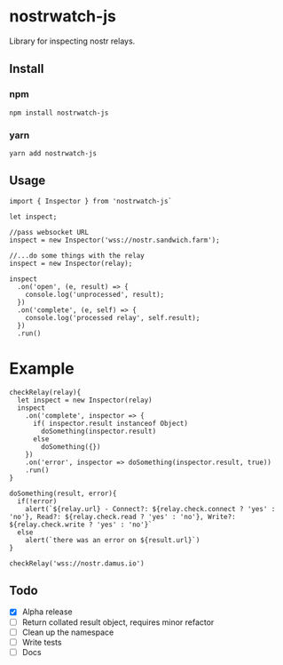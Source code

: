 # nostrwatch-js
Library for inspecting nostr relays. 

## Install
### npm
`npm install nostrwatch-js`

### yarn
`yarn add nostrwatch-js`

## Usage

```
import { Inspector } from 'nostrwatch-js` 

let inspect;

//pass websocket URL 
inspect = new Inspector('wss://nostr.sandwich.farm');

//...do some things with the relay
inspect = new Inspector(relay);

inspect
  .on('open', (e, result) => {
    console.log('unprocessed', result);
  })
  .on('complete', (e, self) => {
    console.log('processed relay', self.result);
  })
  .run()
```

# Example
```
checkRelay(relay){
  let inspect = new Inspector(relay)
  inspect
    .on('complete', inspector => {
      if( inspector.result instanceof Object)
        doSomething(inspector.result)
      else 
        doSomething({})
    })
    .on('error', inspector => doSomething(inspector.result, true))
    .run()
}

doSomething(result, error){
  if(!error)
    alert(`${relay.url} - Connect?: ${relay.check.connect ? 'yes' : 'no'}, Read?: ${relay.check.read ? 'yes' : 'no'}, Write?: ${relay.check.write ? 'yes' : 'no'}`
  else
    alert(`there was an error on ${result.url}`)
}

checkRelay('wss://nostr.damus.io')
```

## Todo
- [x] Alpha release
- [ ] Return collated result object, requires minor refactor
- [ ] Clean up the namespace  
- [ ] Write tests
- [ ] Docs
